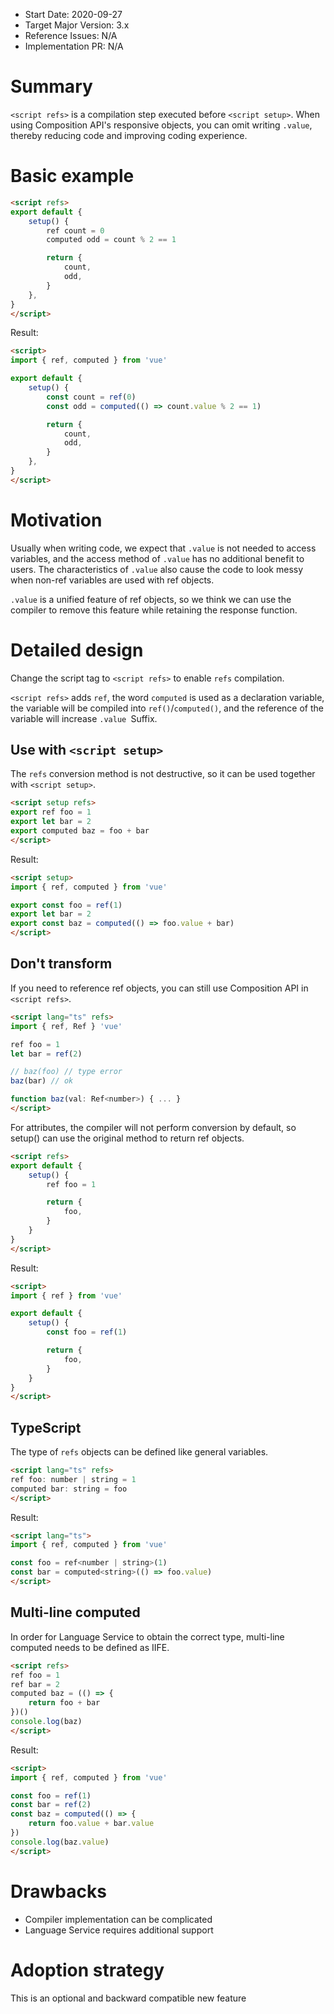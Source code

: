 - Start Date: 2020-09-27
- Target Major Version: 3.x
- Reference Issues: N/A
- Implementation PR: N/A

# Summary

`<script refs>` is a compilation step executed before `<script setup>`. When using Composition API's responsive objects, you can omit writing `.value`, thereby reducing code and improving coding experience.

# Basic example

```html
<script refs>
export default {
    setup() {
        ref count = 0
        computed odd = count % 2 == 1

        return {
            count,
            odd,
        }
    },
}
</script>
```

Result:

```html
<script>
import { ref, computed } from 'vue'

export default {
    setup() {
        const count = ref(0)
        const odd = computed(() => count.value % 2 == 1)

        return {
            count,
            odd,
        }
    },
}
</script>
```

# Motivation

Usually when writing code, we expect that `.value` is not needed to access variables, and the access method of `.value` has no additional benefit to users. The characteristics of `.value` also cause the code to look messy when non-ref variables are used with ref objects.

`.value` is a unified feature of ref objects, so we think we can use the compiler to remove this feature while retaining the response function.

# Detailed design

Change the script tag to `<script refs>` to enable `refs` compilation.

`<script refs>` adds `ref`, the word `computed` is used as a declaration variable, the variable will be compiled into `ref()`/`computed()`, and the reference of the variable will increase `.value `Suffix.

## Use with `<script setup>`

The `refs` conversion method is not destructive, so it can be used together with `<script setup>`.

```html
<script setup refs>
export ref foo = 1
export let bar = 2
export computed baz = foo + bar
</script>
```

Result:

```html
<script setup>
import { ref, computed } from 'vue'

export const foo = ref(1)
export let bar = 2
export const baz = computed(() => foo.value + bar)
</script>
```

## Don't transform

If you need to reference ref objects, you can still use Composition API in `<script refs>`.

```html
<script lang="ts" refs>
import { ref, Ref } 'vue'

ref foo = 1
let bar = ref(2)

// baz(foo) // type error
baz(bar) // ok

function baz(val: Ref<number>) { ... }
</script>
```

For attributes, the compiler will not perform conversion by default, so setup() can use the original method to return ref objects.

```html
<script refs>
export default {
    setup() {
        ref foo = 1

        return {
            foo,
        }
    }
}
</script>
```

Result:

```html
<script>
import { ref } from 'vue'

export default {
    setup() {
        const foo = ref(1)

        return {
            foo,
        }
    }
}
</script>
```

## TypeScript

The type of `refs` objects can be defined like general variables.

```html
<script lang="ts" refs>
ref foo: number | string = 1
computed bar: string = foo
</script>
```

Result:

```html
<script lang="ts">
import { ref, computed } from 'vue'

const foo = ref<number | string>(1)
const bar = computed<string>(() => foo.value)
</script>
```

## Multi-line computed

In order for Language Service to obtain the correct type, multi-line computed needs to be defined as IIFE.

```html
<script refs>
ref foo = 1
ref bar = 2
computed baz = (() => {
    return foo + bar
})()
console.log(baz)
</script>
```

Result:

```html
<script>
import { ref, computed } from 'vue'

const foo = ref(1)
const bar = ref(2)
const baz = computed(() => {
    return foo.value + bar.value
})
console.log(baz.value)
</script>
```

# Drawbacks

- Compiler implementation can be complicated
- Language Service requires additional support

# Adoption strategy

This is an optional and backward compatible new feature
